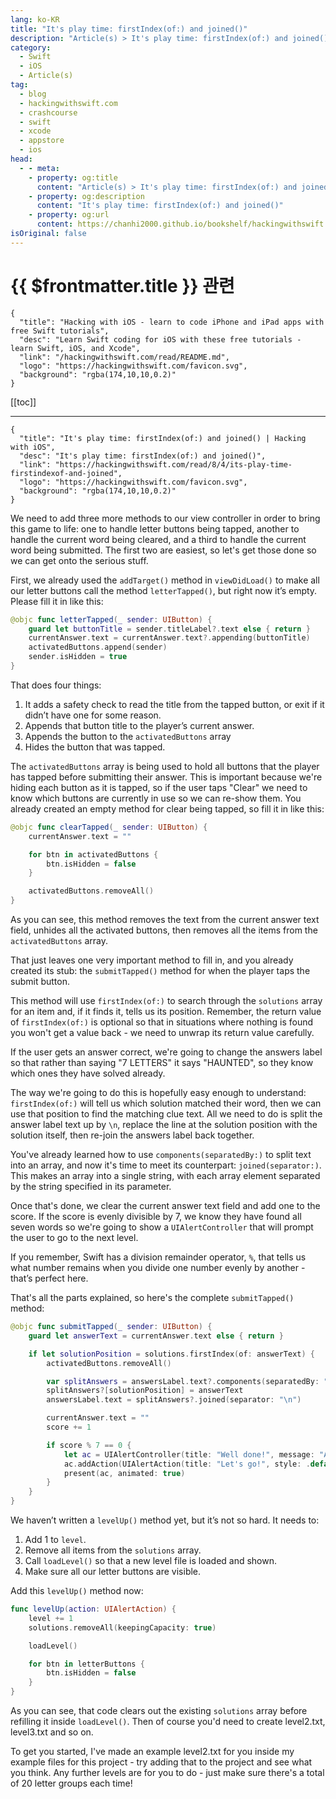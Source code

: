 ```yaml
---
lang: ko-KR
title: "It's play time: firstIndex(of:) and joined()"
description: "Article(s) > It's play time: firstIndex(of:) and joined()"
category:
  - Swift
  - iOS
  - Article(s)
tag: 
  - blog
  - hackingwithswift.com
  - crashcourse
  - swift
  - xcode
  - appstore
  - ios  
head:
  - - meta:
    - property: og:title
      content: "Article(s) > It's play time: firstIndex(of:) and joined()"
    - property: og:description
      content: "It's play time: firstIndex(of:) and joined()"
    - property: og:url
      content: https://chanhi2000.github.io/bookshelf/hackingwithswift.com/read/08/04-its-play-time-firstindexof-and-joined.html
isOriginal: false
---
```


# {{ $frontmatter.title }} 관련

```component VPCard
{
  "title": "Hacking with iOS - learn to code iPhone and iPad apps with free Swift tutorials",
  "desc": "Learn Swift coding for iOS with these free tutorials - learn Swift, iOS, and Xcode",
  "link": "/hackingwithswift.com/read/README.md",
  "logo": "https://hackingwithswift.com/favicon.svg",
  "background": "rgba(174,10,10,0.2)"
}
```

[[toc]]

---

```component VPCard
{
  "title": "It's play time: firstIndex(of:) and joined() | Hacking with iOS",
  "desc": "It's play time: firstIndex(of:) and joined()",
  "link": "https://hackingwithswift.com/read/8/4/its-play-time-firstindexof-and-joined",
  "logo": "https://hackingwithswift.com/favicon.svg",
  "background": "rgba(174,10,10,0.2)"
}
```

<VidStack src="youtube/InHeXXy3NFc" />

We need to add three more methods to our view controller in order to bring this game to life: one to handle letter buttons being tapped, another to handle the current word being cleared, and a third to handle the current word being submitted. The first two are easiest, so let's get those done so we can get onto the serious stuff.

First, we already used the `addTarget()` method in `viewDidLoad()` to make all our letter buttons call the method `letterTapped()`, but right now it’s empty. Please fill it in like this:

```swift
@objc func letterTapped(_ sender: UIButton) {
    guard let buttonTitle = sender.titleLabel?.text else { return }
    currentAnswer.text = currentAnswer.text?.appending(buttonTitle)
    activatedButtons.append(sender)
    sender.isHidden = true
}
```

That does four things: 

1. It adds a safety check to read the title from the tapped button, or exit if it didn’t have one for some reason.
2. Appends that button title to the player’s current answer.
3. Appends the button to the `activatedButtons` array
4. Hides the button that was tapped.

The `activatedButtons` array is being used to hold all buttons that the player has tapped before submitting their answer. This is important because we're hiding each button as it is tapped, so if the user taps "Clear" we need to know which buttons are currently in use so we can re-show them. You already created an empty method for clear being tapped, so fill it in like this:

```swift
@objc func clearTapped(_ sender: UIButton) {
    currentAnswer.text = ""

    for btn in activatedButtons {
        btn.isHidden = false
    }

    activatedButtons.removeAll()
}
```

As you can see, this method removes the text from the current answer text field, unhides all the activated buttons, then removes all the items from the `activatedButtons` array.

That just leaves one very important method to fill in, and you already created its stub: the `submitTapped()` method for when the player taps the submit button.

This method will use `firstIndex(of:)` to search through the `solutions` array for an item and, if it finds it, tells us its position. Remember, the return value of `firstIndex(of:)` is optional so that in situations where nothing is found you won't get a value back - we need to unwrap its return value carefully.

If the user gets an answer correct, we're going to change the answers label so that rather than saying "7 LETTERS" it says "HAUNTED", so they know which ones they have solved already. 

The way we're going to do this is hopefully easy enough to understand: `firstIndex(of:)` will tell us which solution matched their word, then we can use that position to find the matching clue text. All we need to do is split the answer label text up by `\n`, replace the line at the solution position with the solution itself, then re-join the answers label back together.

You've already learned how to use `components(separatedBy:)` to split text into an array, and now it's time to meet its counterpart: `joined(separator:)`. This makes an array into a single string, with each array element separated by the string specified in its parameter.

Once that's done, we clear the current answer text field and add one to the score. If the score is evenly divisible by 7, we know they have found all seven words so we're going to show a `UIAlertController` that will prompt the user to go to the next level.

If you remember, Swift has a division remainder operator, `%`, that tells us what number remains when you divide one number evenly by another - that’s perfect here.

That's all the parts explained, so here's the complete `submitTapped()` method:

```swift
@objc func submitTapped(_ sender: UIButton) {
    guard let answerText = currentAnswer.text else { return }

    if let solutionPosition = solutions.firstIndex(of: answerText) {
        activatedButtons.removeAll()

        var splitAnswers = answersLabel.text?.components(separatedBy: "\n")
        splitAnswers?[solutionPosition] = answerText
        answersLabel.text = splitAnswers?.joined(separator: "\n")

        currentAnswer.text = ""
        score += 1

        if score % 7 == 0 {
            let ac = UIAlertController(title: "Well done!", message: "Are you ready for the next level?", preferredStyle: .alert)
            ac.addAction(UIAlertAction(title: "Let's go!", style: .default, handler: levelUp))
            present(ac, animated: true)
        }
    }
}
```

We haven’t written a `levelUp()` method yet, but it’s not so hard. It needs to:

1. Add 1 to `level`.
2. Remove all items from the `solutions` array.
3. Call `loadLevel()` so that a new level file is loaded and shown.
4. Make sure all our letter buttons are visible.

Add this `levelUp()` method now:

```swift
func levelUp(action: UIAlertAction) {
    level += 1
    solutions.removeAll(keepingCapacity: true)

    loadLevel()

    for btn in letterButtons {
        btn.isHidden = false
    }
}
```

As you can see, that code clears out the existing `solutions` array before refilling it inside `loadLevel()`. Then of course you'd need to create level2.txt, level3.txt and so on.

To get you started, I've made an example level2.txt for you inside my example files for this project - try adding that to the project and see what you think. Any further levels are for you to do - just make sure there's a total of 20 letter groups each time!

